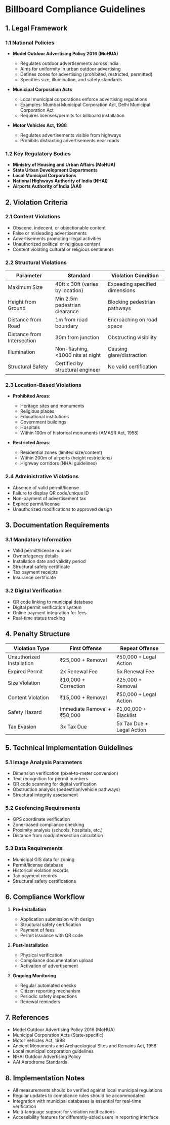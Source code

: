 # Billboard Compliance Guidelines

## 1. Legal Framework

### 1.1 National Policies
- **Model Outdoor Advertising Policy 2016 (MoHUA)**
  - Regulates outdoor advertisements across India
  - Aims for uniformity in urban outdoor advertising
  - Defines zones for advertising (prohibited, restricted, permitted)
  - Specifies size, illumination, and safety standards

- **Municipal Corporation Acts**
  - Local municipal corporations enforce advertising regulations
  - Examples: Mumbai Municipal Corporation Act, Delhi Municipal Corporation Act
  - Requires licenses/permits for billboard installation

- **Motor Vehicles Act, 1988**
  - Regulates advertisements visible from highways
  - Prohibits distracting advertisements near roads

### 1.2 Key Regulatory Bodies
- **Ministry of Housing and Urban Affairs (MoHUA)**
- **State Urban Development Departments**
- **Local Municipal Corporations**
- **National Highways Authority of India (NHAI)**
- **Airports Authority of India (AAI)**

## 2. Violation Criteria

### 2.1 Content Violations
- Obscene, indecent, or objectionable content
- False or misleading advertisements
- Advertisements promoting illegal activities
- Unauthorized political or religious content
- Content violating cultural or religious sentiments

### 2.2 Structural Violations
| Parameter | Standard | Violation Condition |
|-----------|----------|---------------------|
| Maximum Size | 40ft x 30ft (varies by location) | Exceeding specified dimensions |
| Height from Ground | Min 2.5m pedestrian clearance | Blocking pedestrian pathways |
| Distance from Road | 1m from road boundary | Encroaching on road space |
| Distance from Intersection | 30m from junction | Obstructing visibility |
| Illumination | Non-flashing, <1000 nits at night | Causing glare/distraction |
| Structural Safety | Certified by structural engineer | No valid certification |

### 2.3 Location-Based Violations
- **Prohibited Areas**:
  - Heritage sites and monuments
  - Religious places
  - Educational institutions
  - Government buildings
  - Hospitals
  - Within 100m of historical monuments (AMASR Act, 1958)

- **Restricted Areas**:
  - Residential zones (limited size/content)
  - Within 200m of airports (height restrictions)
  - Highway corridors (NHAI guidelines)

### 2.4 Administrative Violations
- Absence of valid permit/license
- Failure to display QR code/unique ID
- Non-payment of advertisement tax
- Expired permit/license
- Unauthorized modifications to approved design

## 3. Documentation Requirements

### 3.1 Mandatory Information
- Valid permit/license number
- Owner/agency details
- Installation date and validity period
- Structural safety certificate
- Tax payment receipts
- Insurance certificate

### 3.2 Digital Verification
- QR code linking to municipal database
- Digital permit verification system
- Online payment integration for fees
- Real-time status tracking

## 4. Penalty Structure

| Violation Type | First Offense | Repeat Offense |
|----------------|---------------|-----------------|
| Unauthorized Installation | ₹25,000 + Removal | ₹50,000 + Legal Action |
| Expired Permit | 2x Renewal Fee | 5x Renewal Fee |
| Size Violation | ₹10,000 + Correction | ₹25,000 + Removal |
| Content Violation | ₹15,000 + Removal | ₹50,000 + Legal Action |
| Safety Hazard | Immediate Removal + ₹50,000 | ₹1,00,000 + Blacklist |
| Tax Evasion | 3x Tax Due | 5x Tax Due + Legal Action |

## 5. Technical Implementation Guidelines

### 5.1 Image Analysis Parameters
- Dimension verification (pixel-to-meter conversion)
- Text recognition for permit numbers
- QR code scanning for digital verification
- Obstruction analysis (pedestrian/vehicle pathways)
- Structural integrity assessment

### 5.2 Geofencing Requirements
- GPS coordinate verification
- Zone-based compliance checking
- Proximity analysis (schools, hospitals, etc.)
- Distance from road/intersection calculation

### 5.3 Data Requirements
- Municipal GIS data for zoning
- Permit/license database
- Historical violation records
- Tax payment records
- Structural safety certifications

## 6. Compliance Workflow

1. **Pre-Installation**
   - Application submission with design
   - Structural safety certification
   - Payment of fees
   - Permit issuance with QR code

2. **Post-Installation**
   - Physical verification
   - Compliance documentation upload
   - Activation of advertisement

3. **Ongoing Monitoring**
   - Regular automated checks
   - Citizen reporting mechanism
   - Periodic safety inspections
   - Renewal reminders

## 7. References
- Model Outdoor Advertising Policy 2016 (MoHUA)
- Municipal Corporation Acts (State-specific)
- Motor Vehicles Act, 1988
- Ancient Monuments and Archaeological Sites and Remains Act, 1958
- Local municipal corporation guidelines
- NHAI Outdoor Advertising Policy
- AAI Aerodrome Standards

## 8. Implementation Notes
- All measurements should be verified against local municipal regulations
- Regular updates to compliance rules should be accommodated
- Integration with municipal databases is essential for real-time verification
- Multi-language support for violation notifications
- Accessibility features for differently-abled users in reporting interface
